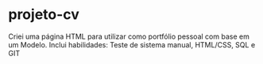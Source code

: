 # projeto-cv
Criei uma página HTML para utilizar como portfólio pessoal com base em um Modelo.
Inclui habilidades: Teste de sistema manual, HTML/CSS, SQL e GIT
